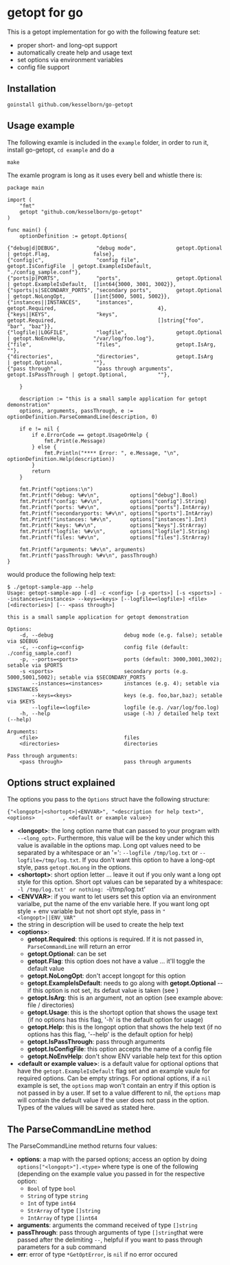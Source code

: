 getopt for go
=============

This is a getopt implementation for go with the following feature set:

 * proper short- and long-opt support
 * automatically create help and usage text
 * set options via environment variables
 * config file support

Installation
------------

    goinstall github.com/kesselborn/go-getopt

Usage example
-------------

The following examle is included in the `example` folder, in order to run it, install go-getopt, `cd example` and do a

    make


The examle program is long as it uses every bell and whistle there is:

    package main
    
    import (
    	"fmt"
    	getopt "github.com/kesselborn/go-getopt"
    )
    
    func main() {
    	optionDefinition := getopt.Options{

    {"debug|d|DEBUG",            "debug mode",             getopt.Optional      | getopt.Flag,              false},
    {"config|c",                 "config file",            getopt.IsConfigFile  | getopt.ExampleIsDefault,  "./config_sample.conf"},
    {"ports|p|PORTS",            "ports",                  getopt.Optional      | getopt.ExampleIsDefault,  []int64{3000, 3001, 3002}},
    {"sports|s|SECONDARY_PORTS", "secondary ports",        getopt.Optional      | getopt.NoLongOpt,         []int{5000, 5001, 5002}},
    {"instances||INSTANCES",     "instances",              getopt.Required,                                 4},
    {"keys||KEYS",               "keys",                   getopt.Required,                                 []string{"foo", "bar", "baz"}},
    {"logfile||LOGFILE",         "logfile",                getopt.Optional      | getopt.NoEnvHelp,         "/var/log/foo.log"},
    {"file",                     "files",                  getopt.IsArg,                                    ""},
    {"directories",              "directories",            getopt.IsArg         | getopt.Optional,          ""},
    {"pass through",             "pass through arguments", getopt.IsPassThrough | getopt.Optional,          ""},

    	}
    
    	description := "this is a small sample application for getopt demonstration"
    	options, arguments, passThrough, e := optionDefinition.ParseCommandLine(description, 0)
    
    	if e != nil {
    		if e.ErrorCode == getopt.UsageOrHelp {
    			fmt.Print(e.Message)
    		} else {
    			fmt.Println("**** Error: ", e.Message, "\n", optionDefinition.Help(description))
    		}
    		return
    	}
    
    	fmt.Printf("options:\n")
    	fmt.Printf("debug: %#v\n",          options["debug"].Bool)
    	fmt.Printf("config: %#v\n",         options["config"].String)
    	fmt.Printf("ports: %#v\n",          options["ports"].IntArray)
    	fmt.Printf("secondaryports: %#v\n", options["sports"].IntArray)
    	fmt.Printf("instances: %#v\n",      options["instances"].Int)
    	fmt.Printf("keys: %#v\n",           options["keys"].StrArray)
    	fmt.Printf("logfile: %#v\n",        options["logfile"].String)
    	fmt.Printf("files: %#v\n",          options["files"].StrArray)
    
    	fmt.Printf("arguments: %#v\n", arguments)
    	fmt.Printf("passThrough: %#v\n", passThrough)
    }

would produce the following help text:

    $ ./getopt-sample-app --help
    Usage: getopt-sample-app [-d] -c <config> [-p <ports>] [-s <sports>] --instances=<instances> --keys=<keys> [--logfile=<logfile>] <file> [<directories>] [-- <pass through>]
    
    this is a small sample application for getopt demonstration
    
    Options:
        -d, --debug                       debug mode (e.g. false); setable via $DEBUG
        -c, --config=<config>             config file (default: ./config_sample.conf)
        -p, --ports=<ports>               ports (default: 3000,3001,3002); setable via $PORTS
        -s <sports>                       secondary ports (e.g. 5000,5001,5002); setable via $SECONDARY_PORTS
            --instances=<instances>       instances (e.g. 4); setable via $INSTANCES
            --keys=<keys>                 keys (e.g. foo,bar,baz); setable via $KEYS
            --logfile=<logfile>           logfile (e.g. /var/log/foo.log)
        -h, --help                        usage (-h) / detailed help text (--help)
    
    Arguments:
        <file>                            files
        <directories>                     directories
    
    Pass through arguments:
        <pass through>                    pass through arguments
    

Options struct explained
------------------------

The options you pass to the `Options` struct have the following structure:

    {"<longopt>|<shortopt>|<ENVVAR>", "<description for help text>", <options>         , <default or example value>}

  * **&lt;longopt&gt;**: the long option name that can passed to your program with
`--<long_opt>`. Furthermore, this value will be the key under which this
value is available in the options map. Long opt values need to be separated
by a whitespace or an '=': `--logfile /tmp/log.txt` or `--logfile=/tmp/log.txt`.
If you don't want this option to have a long-opt style, pass `getopt.NoLong` in the options.
  * **&lt;shortopt&gt;**: short option letter ... leave it out if you only want a
long opt style for this option. Short opt values can be separated by a
whitespace: `-l /tmp/log.txt' or nothing: `-l/tmp/log.txt'
  * **&lt;ENVVAR&gt;**: if you want to let users set this option via an
environment varialbe, put the name of the env variable here. If you want
long opt style + env variable but not short opt style, pass in
`"<longopt>||ENV_VAR" `
  * the string in description will be used to create the help text
  * **&lt;options&gt;**:
    * **getopt.Required**: this options is required. If it is not passed in, `ParseCommandLine`
will return an error
    * **getopt.Optional**: can be set
    * **getopt.Flag**: this option does not have a value ... it'll toggle the default
value
    * **getopt.NoLongOpt**: don't accept longopt for this option
    * **getopt.ExampleIsDefault**: needs to go along with **getopt.Optional** -- if
this option is not set, its defaut value is taken (see <default or example value>)
    * **getopt.IsArg**: this is an argument, not an option (see example above: file / directories)
    * **getopt.Usage**: this is the shortopt option that shows the usage text (if no
options has this flag, '-h' is the default option for usage)
    * **getopt.Help**: this is the longopt option that shows the help text (if no options
has this flag, '--help' is the default option for help)
    * **getopt.IsPassThrough**: pass through arguments
    * **getopt.IsConfigFile**: this option accepts the name of a config file
    * **getopt.NoEnvHelp**: don't show ENV variable help text for this option
  * **&lt;default or example value&gt;**: is a default value for optional options that have the
`getopt.ExampleIsDefault` flag set and an example vaule for required options.
Can be empty strings. For optional options, if a `nil` example is set, the
`options` map won't contain an entry if this option is not passed in by a user.
If set to a value different to nil, the `options` map will contain the default value
if the user does not pass in the option. Types of the values will be saved as stated here.

The ParseCommandLine method
----------------------------

The ParseCommandLine method returns four values:

 * **options**: a map with the parsed options; access an option by doing `options["<longopt>"].<type>`
where type is one of the following (depending on the example value you passed in for the respective
option:
   * `Bool` of type `bool`
   * `String` of type `string`
   * `Int` of type `int64`
   * `StrArray` of type `[]string`
   * `IntArray` of type `[]int64`
 * **arguments**: arguments the command received of type `[]string`
 * **passThrough**: pass through arguments of type `[]string`that were passed
after the delimiting `--`, helpful if you want to pass through parameters for a sub command
 * **err**: error of type `*GetOptError`, is `nil` if no error occured
